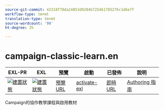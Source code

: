 ```yaml
---
source-git-commit: 42318f70da24853d9284b7254b1785276c1d6e7f
workflow-type: tm+mt
translation-type: tm+mt
source-wordcount: '90'
ht-degree: 3%

---
```

# campaign-classic-learn.en

| EXL-PR | EXL | 預覽 | 啟動 | 已發佈 | 說明 |
|--- |--- |--- |--- |--- |--- |
| [![建置狀態](https://docs.ci.corp.adobe.com/view/exl-pr/job/campaign-classic-learn.en_pr-exl/badge/icon)](https://docs.ci.corp.adobe.com/view/exl-pr/job/campaign-classic-learn.en_pr-exl/lastBuild/) | [![建置狀態](https://docs.ci.corp.adobe.com/view/exl-pr/job/campaign-classic-learn.en_exl/lastBuild/badge/icon)](https://docs.ci.corp.adobe.com/view/exl-pr/job/campaign-classic-learn.en_exl/lastBuild/lastBuild) | [預覽URL](https://experienceleague.corp.adobe.com/docs/campaign-classic-learn/tutorials/overview.html?lang=en) | [activate-exl](https://docs.ci.corp.adobe.com/job/activate-exl/build/) | [即時URL](https://experienceleague.adobe.com/docs/campaign-classic-learn/tutorials/overview.html?lang=en) | [Authoring 指南](https://experienceleague.adobe.com/docs/authoring-guide-exl/using/home.html?lang=en) |

Campaign的協作教學課程與啟用教材
